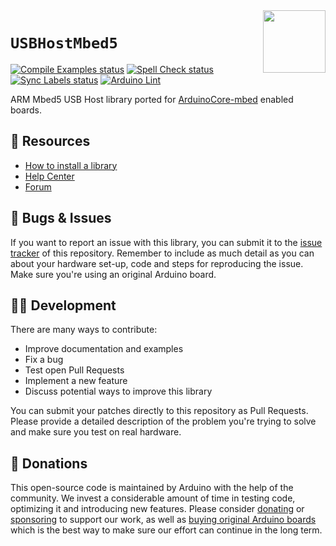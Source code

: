 <img src="https://content.arduino.cc/website/Arduino_logo_teal.svg" height="100" align="right" />

`USBHostMbed5`
==============
[![Compile Examples status](https://github.com/facchinm/USBHostMbed5/actions/workflows/compile-examples.yml/badge.svg)](https://github.com/facchinm/USBHostMbed5/actions/workflows/compile-examples.yml)
[![Spell Check status](https://github.com/facchinm/USBHostMbed5/actions/workflows/spell-check.yml/badge.svg)](https://github.com/facchinm/USBHostMbed5/actions/workflows/spell-check.yml)
[![Sync Labels status](https://github.com/facchinm/USBHostMbed5/actions/workflows/sync-labels.yml/badge.svg)](https://github.com/facchinm/USBHostMbed5/actions/workflows/sync-labels.yml)
[![Arduino Lint](https://github.com/facchinm/USBHostMbed5/workflows/Arduino%20Lint/badge.svg)](https://github.com/facchinm/USBHostMbed5/actions?workflow=Arduino+Lint)

ARM Mbed5 USB Host library ported for [ArduinoCore-mbed](https://github.com/arduino/ArduinoCore-mbed) enabled boards.

## :mag_right: Resources

* [How to install a library](https://www.arduino.cc/en/guide/libraries)
* [Help Center](https://support.arduino.cc/)
* [Forum](https://forum.arduino.cc)

## :bug: Bugs & Issues

If you want to report an issue with this library, you can submit it to the [issue tracker](https://github.com/arduino-libraries/Arduino_Braccio_plusplus/issues) of this repository. Remember to include as much detail as you can about your hardware set-up, code and steps for reproducing the issue. Make sure you're using an original Arduino board.

## :technologist: Development

There are many ways to contribute:

* Improve documentation and examples
* Fix a bug
* Test open Pull Requests
* Implement a new feature
* Discuss potential ways to improve this library

You can submit your patches directly to this repository as Pull Requests. Please provide a detailed description of the problem you're trying to solve and make sure you test on real hardware.

## :yellow_heart: Donations

This open-source code is maintained by Arduino with the help of the community. We invest a considerable amount of time in testing code, optimizing it and introducing new features. Please consider [donating](https://www.arduino.cc/en/donate/) or [sponsoring](https://github.com/sponsors/arduino) to support our work, as well as [buying original Arduino boards](https://store.arduino.cc/) which is the best way to make sure our effort can continue in the long term.

